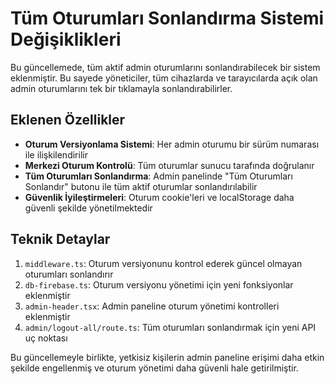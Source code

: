 # Tüm Oturumları Sonlandırma Sistemi Değişiklikleri

Bu güncellemede, tüm aktif admin oturumlarını sonlandırabilecek bir sistem eklenmiştir. Bu sayede yöneticiler, tüm cihazlarda ve tarayıcılarda açık olan admin oturumlarını tek bir tıklamayla sonlandırabilirler.

## Eklenen Özellikler

- **Oturum Versiyonlama Sistemi**: Her admin oturumu bir sürüm numarası ile ilişkilendirilir
- **Merkezi Oturum Kontrolü**: Tüm oturumlar sunucu tarafında doğrulanır
- **Tüm Oturumları Sonlandırma**: Admin panelinde "Tüm Oturumları Sonlandır" butonu ile tüm aktif oturumlar sonlandırılabilir
- **Güvenlik İyileştirmeleri**: Oturum cookie'leri ve localStorage daha güvenli şekilde yönetilmektedir

## Teknik Detaylar

1. `middleware.ts`: Oturum versiyonunu kontrol ederek güncel olmayan oturumları sonlandırır
2. `db-firebase.ts`: Oturum versiyonu yönetimi için yeni fonksiyonlar eklenmiştir
3. `admin-header.tsx`: Admin paneline oturum yönetimi kontrolleri eklenmiştir
4. `admin/logout-all/route.ts`: Tüm oturumları sonlandırmak için yeni API uç noktası

Bu güncellemeyle birlikte, yetkisiz kişilerin admin paneline erişimi daha etkin şekilde engellenmiş ve oturum yönetimi daha güvenli hale getirilmiştir.
